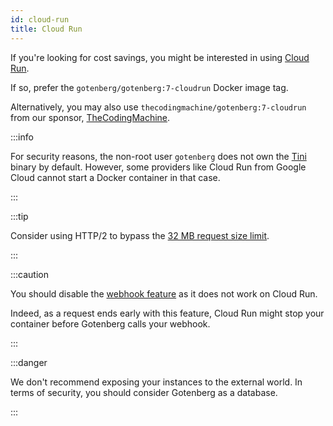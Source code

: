 ```yaml
---
id: cloud-run
title: Cloud Run
---
```


If you're looking for cost savings, you might be interested in using [Cloud Run](https://cloud.google.com/run).

If so, prefer the `gotenberg/gotenberg:7-cloudrun` Docker image tag.

Alternatively, you may also use `thecodingmachine/gotenberg:7-cloudrun` from our 
sponsor, [TheCodingMachine](https://www.thecodingmachine.com).

:::info

For security reasons, the non-root user `gotenberg` does not own the [Tini](https://github.com/krallin/tini)
binary by default. However, some providers like Cloud Run from Google Cloud cannot start a Docker container in that case.

:::

:::tip

Consider using HTTP/2 to bypass the [32 MB request size limit](https://cloud.google.com/run/quotas?hl=en).

:::

:::caution

You should disable the [webhook feature](../modules/api#webhook-multipart) as it does not work on Cloud Run.

Indeed, as a request ends early with this feature, Cloud Run might stop your container before Gotenberg calls your
webhook.

:::

:::danger

We don't recommend exposing your instances to the external world. In terms of security, you should consider Gotenberg
as a database.

:::

